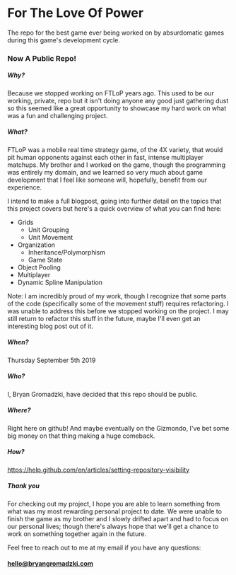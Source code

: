 For The Love Of Power
===========

The repo for the best game ever being worked on by absurdomatic games during this game's development cycle.

### Now A Public Repo!

##### Why?

Because we stopped working on FTLoP years ago. This used to be our working, private, repo but it isn't doing anyone any good just gathering dust so this seemed like a great opportunity to showcase my hard work on what was a fun and challenging project.

##### What?

FTLoP was a mobile real time strategy game, of the 4X variety, that would pit human opponents against each other in fast, intense multiplayer matchups. My brother and I worked on the game, though the programming was entirely my domain, and we learned so very much about game development that I feel like someone will, hopefully, benefit from our experience. 

I intend to make a full blogpost, going into further detail on the topics that this project covers but here's a quick overview of what you can find here:

 * Grids
   * Unit Grouping
   * Unit Movement
 * Organization
   * Inheritance/Polymorphism
   * Game State
 * Object Pooling
 * Multiplayer
 * Dynamic Spline Manipulation
 
Note: I am incredibly proud of my work, though I recognize that some parts of the code (specifically some of the movement stuff) requires refactoring. I was unable to address this before we stopped working on the project. I may still return to refactor this stuff in the future, maybe I'll even get an interesting blog post out of it.

##### When?

Thursday September 5th 2019

##### Who?

I, Bryan Gromadzki, have decided that this repo should be public.

##### Where?

Right here on github! And maybe eventually on the Gizmondo, I've bet some big money on that thing making a huge comeback.

##### How?

https://help.github.com/en/articles/setting-repository-visibility


##### Thank you 

For checking out my project, I hope you are able to learn something from what was my most rewarding personal project to date. 
We were unable to finish the game as my brother and I slowly drifted apart and had to focus on our personal lives; though there's always hope that we'll get a chance to work on something together again in the future. 

Feel free to reach out to me at my email if you have any questions: 
#### hello@bryangromadzki.com
